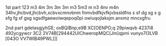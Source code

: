 1st part 123 m3 4m 3m 3m 3m m3 5m3 m n3 4nv m4n 34hv,jhcbvd,jhcbvh,xcbvxcmnvbnm fnmvbdfkjvfkjvbssldfns
s
sf
dg
sg
s
g
sfg
fg
sf
gsg
sgsdfgaewoiwqepoq0pi    owiuqojlaksjm.anxmz mncxgfru





2nd part 
gdetasgjyhGE; oxBQIBnp;e9B XC[OENPO;q   29piwqvb 4237i8 492ycgywcr
3C2 2V74B[294442UIChweropMQC[Jm]qpmi vunyo7I3LVB [043O
VV7WIB49PWL]]]